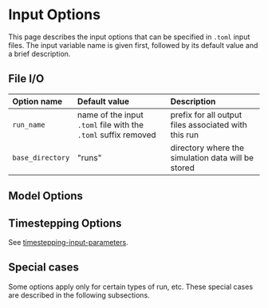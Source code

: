 # Input Options

This page describes the input options that can be specified in `.toml` input
files.  The input variable name is given first, followed by its default value
and a brief description.

## File I/O

| Option name | Default value | Description |
| :---------- | :------------ | :---------- |
| `run_name` | name of the input `.toml` file with the `.toml` suffix removed | prefix for all output files associated with this run |
| `base_directory` | "runs" | directory where the simulation data will be stored |

## Model Options

## Timestepping Options

See [timestepping-input-parameters](@ref).

## Special cases

Some options apply only for certain types of run, etc. These special cases are
described in the following subsections.
